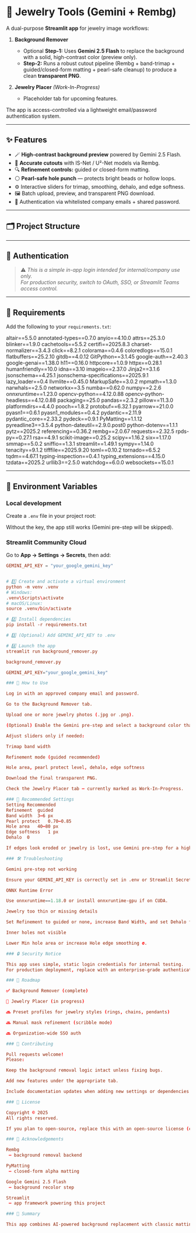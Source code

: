 # 💎 Jewelry Tools (Gemini + Rembg)

A dual-purpose **Streamlit app** for jewelry image workflows:

1. **Background Remover**
   - Optional **Step-1:** Uses **Gemini 2.5 Flash** to replace the background with a solid, high-contrast color (preview only).
   - **Step-2:** Runs a robust cutout pipeline (Rembg + band-trimap + guided/closed-form matting + pearl-safe cleanup) to produce a clean **transparent PNG**.

2. **Jewelry Placer** *(Work-In-Progress)*
   - Placeholder tab for upcoming features.

The app is access-controlled via a lightweight email/password authentication system.

---

## ✨ Features

- 🪄 **High-contrast background preview** powered by Gemini 2.5 Flash.
- 🎯 **Accurate cutouts** with IS-Net / U²-Net models via Rembg.
- 🔍 **Refinement controls:** guided or closed-form matting.
- ⚪ **Pearl-safe hole punch** — protects bright beads or hollow loops.
- ⚙️ Interactive sliders for trimap, smoothing, dehalo, and edge softness.
- 🖼️ Batch upload, preview, and transparent PNG download.
- 🔐 Authentication via whitelisted company emails + shared password.

---

## 🗂️ Project Structure

---

## 🔐 Authentication

> ⚠️ *This is a simple in-app login intended for internal/company use only.  
> For production security, switch to OAuth, SSO, or Streamlit Teams access control.*

---

## 🧰 Requirements

Add the following to your `requirements.txt`:

altair==5.5.0
annotated-types==0.7.0
anyio==4.10.0
attrs==25.3.0
blinker==1.9.0
cachetools==5.5.2
certifi==2025.8.3
charset-normalizer==3.4.3
click==8.2.1
colorama==0.4.6
coloredlogs==15.0.1
flatbuffers==25.2.10
gitdb==4.0.12
GitPython==3.1.45
google-auth==2.40.3
google-genai==1.38.0
h11==0.16.0
httpcore==1.0.9
httpx==0.28.1
humanfriendly==10.0
idna==3.10
imageio==2.37.0
Jinja2==3.1.6
jsonschema==4.25.1
jsonschema-specifications==2025.9.1
lazy_loader==0.4
llvmlite==0.45.0
MarkupSafe==3.0.2
mpmath==1.3.0
narwhals==2.5.0
networkx==3.5
numba==0.62.0
numpy==2.2.6
onnxruntime==1.23.0
opencv-python==4.12.0.88
opencv-python-headless==4.12.0.88
packaging==25.0
pandas==2.3.2
pillow==11.3.0
platformdirs==4.4.0
pooch==1.8.2
protobuf==6.32.1
pyarrow==21.0.0
pyasn1==0.6.1
pyasn1_modules==0.4.2
pydantic==2.11.9
pydantic_core==2.33.2
pydeck==0.9.1
PyMatting==1.1.12
pyreadline3==3.5.4
python-dateutil==2.9.0.post0
python-dotenv==1.1.1
pytz==2025.2
referencing==0.36.2
rembg==2.0.67
requests==2.32.5
rpds-py==0.27.1
rsa==4.9.1
scikit-image==0.25.2
scipy==1.16.2
six==1.17.0
smmap==5.0.2
sniffio==1.3.1
streamlit==1.49.1
sympy==1.14.0
tenacity==9.1.2
tifffile==2025.9.20
toml==0.10.2
tornado==6.5.2
tqdm==4.67.1
typing-inspection==0.4.1
typing_extensions==4.15.0
tzdata==2025.2
urllib3==2.5.0
watchdog==6.0.0
websockets==15.0.1


---

## 🔑 Environment Variables

### Local development

Create a `.env` file in your project root:

Without the key, the app still works (Gemini pre-step will be skipped).

### Streamlit Community Cloud

Go to **App → Settings → Secrets**, then add:

```toml
GEMINI_API_KEY = "your_google_gemini_key"


# 1️⃣ Create and activate a virtual environment
python -m venv .venv
# Windows:
.venv\Scripts\activate
# macOS/Linux:
source .venv/bin/activate

# 2️⃣ Install dependencies
pip install -r requirements.txt

# 3️⃣ (Optional) Add GEMINI_API_KEY to .env

# 4️⃣ Launch the app
streamlit run background_remover.py

background_remover.py

GEMINI_API_KEY="your_google_gemini_key"

### 🧭 How to Use

Log in with an approved company email and password.

Go to the Background Remover tab.

Upload one or more jewelry photos (.jpg or .png).

(Optional) Enable the Gemini pre-step and select a background color that contrasts the jewelry.

Adjust sliders only if needed:

Trimap band width

Refinement mode (guided recommended)

Hole area, pearl protect level, dehalo, edge softness

Download the final transparent PNG.

Check the Jewelry Placer tab — currently marked as Work-In-Progress.

### 🧪 Recommended Settings
Setting	Recommended
Refinement	guided
Band width	3–6 px
Pearl protect	0.70–0.85
Hole area	40–80 px
Edge softness	1 px
Dehalo	0

If edges look eroded or jewelry is lost, use Gemini pre-step for a high-contrast color and stick with guided refinement.

### 🛠️ Troubleshooting

Gemini pre-step not working

Ensure your GEMINI_API_KEY is correctly set in .env or Streamlit Secrets.

ONNX Runtime Error

Use onnxruntime==1.18.0 or install onnxruntime-gpu if on CUDA.

Jewelry too thin or missing details

Set Refinement to guided or none, increase Band Width, and set Dehalo to 0.

Inner holes not visible

Lower Min hole area or increase Hole edge smoothing σ.

### 🔒 Security Notice

This app uses simple, static login credentials for internal testing.
For production deployment, replace with an enterprise-grade authentication system (OAuth / SSO) and store credentials in Streamlit Secrets.

### 🧭 Roadmap

✅ Background Remover (complete)

🚧 Jewelry Placer (in progress)

🔜 Preset profiles for jewelry styles (rings, chains, pendants)

🔜 Manual mask refinement (scribble mode)

🔜 Organization-wide SSO auth

### 🤝 Contributing

Pull requests welcome!
Please:

Keep the background removal logic intact unless fixing bugs.

Add new features under the appropriate tab.

Include documentation updates when adding new settings or dependencies.

### 📜 License

Copyright © 2025
All rights reserved.

If you plan to open-source, replace this with an open-source license (e.g., MIT or Apache 2.0).

### 🙏 Acknowledgements

Rembg
 — background removal backend

PyMatting
 — closed-form alpha matting

Google Gemini 2.5 Flash
 — background recolor step

Streamlit
 — app framework powering this project

### 🏁 Summary

This app combines AI-powered background replacement with classic matting techniques, offering a reliable jewelry cutout pipeline that even handles pearls, loops, and soft edges — all inside an intuitive Streamlit interface.


